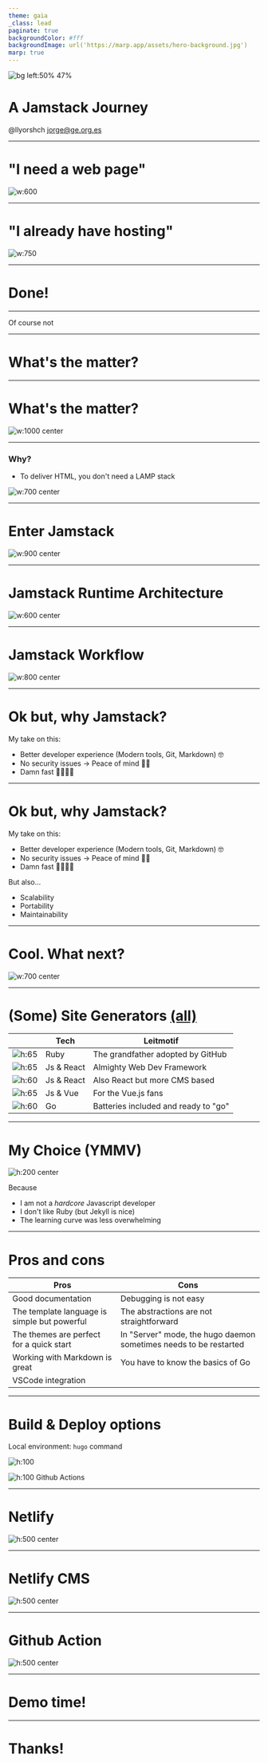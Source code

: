 ```yaml
---
theme: gaia
_class: lead
paginate: true
backgroundColor: #fff
backgroundImage: url('https://marp.app/assets/hero-background.jpg')
marp: true
---
```


<style>
section.lead h1 {
  text-align: center;
}
section.subLead h2 {
  text-align: center;
  font-size: 6em;
  
}

img[alt~="center"] {
  display: block;
  margin: 0 auto;
}
</style>

![bg left:50% 47%](images/Jamstack_Icon_Original_Transparent.png)

# **A Jamstack Journey**

@llyorshch
jorge@ge.org.es

---
<!-- _class: lead -->
# "I need a web page"

![w:600](images/cunyao.gif)

---
<!-- _class: lead -->
# "I already have hosting"

![ w:750](images/wordpress.png)

---
# Done! <!--fit-->

--- 
<!-- _class: lead -->

Of course not

---

# What's the matter?

--- 

# What's the matter?
![w:1000 center](images/I_ve_got_a_bad_feeling_about_this.gif)

--- 

### Why?

- To deliver HTML, you don't need a LAMP stack
  
![w:700 center](images/lamp.svg)

---

# Enter Jamstack

![w:900 center](images/jamstack_acronym.jpg)

---
# Jamstack Runtime Architecture

![w:600 center](images/jamstack_architecture.png)

---
# Jamstack Workflow

![w:800 center](images/jamstack_workflow.png)

---
# Ok but, why Jamstack?

My take on this:

* Better developer experience (Modern tools, Git, Markdown) 🤓
* No security issues → Peace of mind 💆🏻
* Damn fast 🚴🏻‍♀️💨
---
# Ok but, why Jamstack?

My take on this:

- Better developer experience (Modern tools, Git, Markdown) 🤓
- No security issues → Peace of mind 💆🏻
- Damn fast 🚴🏻‍♀️💨

But also...

* Scalability
* Portability
* Maintainability

---

# Cool. What next?

![w:700 center](images/jamstack_landscape.png)

---

# (Some) Site Generators [(all)](https://jamstack.org/generators/)

|  | Tech | Leitmotif |
| --- | --- | --- |
| ![h:65](images/jekyll_logo.svg) | Ruby | The grandfather adopted by GitHub |
| ![h:65](images/next-js_logo.svg) | Js & React | Almighty Web Dev Framework |
| ![h:60](images/Gatsby_Logo.svg) | Js & React | Also React but more CMS based |
| ![h:65](images/Nuxt-js_logo.png) | Js & Vue | For the Vue.js fans |
| ![h:60](images/hugo-logo.svg) | Go | Batteries included and ready to "go" |

---

# My Choice (YMMV)

![h:200 center](images/hugo-logo.svg)

Because
* I am not a _hardcore_ Javascript developer
* I don't like Ruby (but Jekyll is nice)
* The learning curve was less overwhelming

---
# Pros and cons

| Pros | Cons |
| --- | --- |
| Good documentation | Debugging is not easy |
| The template language is simple but powerful| The abstractions are not straightforward |
| The themes are perfect for a quick start | In "Server" mode, the hugo daemon sometimes needs to be restarted |
| Working with Markdown is great | You have to know the basics of Go |
| VSCode integration |  |

--- 

# Build & Deploy options

Local environment: `hugo` command

![h:100](images/Netlify_logo.svg)

![h:100](images/Github_Actions_Logo.png) Github Actions

---

# Netlify

![h:500 center](images/Netlify_Deploys.png)

---

# Netlify CMS

![h:500 center](images/Netlify_CMS.png)

---

# Github Action

![h:500 center](images/Github_Action.png)

---
<!-- _class: lead -->

# Demo time!
<!--
Demo Steps

- Show the structure of the site
  - content
  - Data
  - public
  - static
  - Template Layouts
  - Template plugins
  - Hugo config
  - Netlify config
  - Github actions config
- Local development
- Netlify build and deploy
- Github action build and deploy
- Netlify CMS
-->
---
<!-- _class: lead -->

# Thanks!